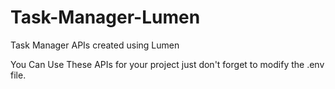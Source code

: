 # Task-Manager-Lumen
Task Manager APIs created using Lumen


You Can Use These APIs for your project just don't forget to modify the .env file.
